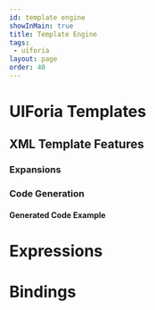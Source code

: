 ```yaml
---
id: template engine
showInMain: true
title: Template Engine
tags:
 - uiforia 
layout: page
order: 40
---
```


# UIForia Templates

## XML Template Features

### Expansions

### Code Generation

#### Generated Code Example

# Expressions

# Bindings